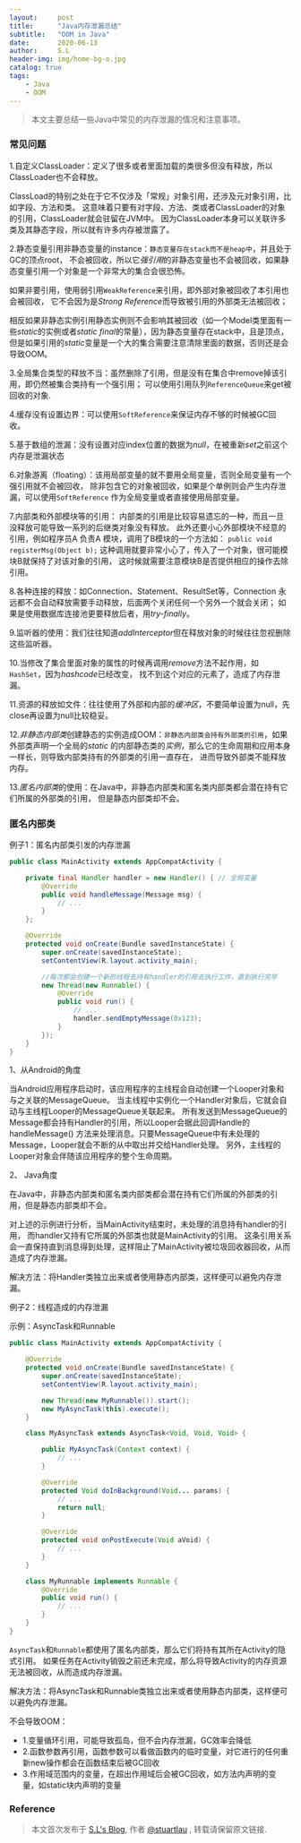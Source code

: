 ```yaml
---
layout:     post
title:      "Java内存泄漏总结"
subtitle:   "OOM in Java"
date:       2020-06-13
author:     S.L
header-img: img/home-bg-o.jpg
catalog: true
tags:
    - Java
    - OOM
---
```

> 本文主要总结一些Java中常见的内存泄漏的情况和注意事项。

### 常见问题
1.自定义ClassLoader：定义了很多或者里面加载的类很多但没有释放，所以ClassLoader也不会释放。

ClassLoad的特别之处在于它不仅涉及「常规」对象引用，还涉及元对象引用，比如字段、方法和类。
这意味着只要有对字段、方法、类或者ClassLoader的对象的引用，ClassLoader就会驻留在JVM中。
因为ClassLoader本身可以关联许多类及其静态字段，所以就有许多内存被泄露了。


2.静态变量引用非静态变量的instance：`静态变量存在stack而不是heap中`，并且处于GC的顶点root，
不会被回收，所以它*强引用*的非静态变量也不会被回收，如果静态变量引用一个对象是一个非常大的集合会很恐怖。

如果非要引用，使用弱引用`WeakReference`来引用，即外部对象被回收了本引用也会被回收，
它不会因为是*Strong Reference*而导致被引用的外部类无法被回收；

相反如果非静态实例引用静态实例则不会影响其被回收（如一个Model类里面有一些*static*的实例或者*static 
final*的常量），因为静态变量存在stack中，且是顶点，
但是如果引用的*static*变量是一个大的集合需要注意清除里面的数据，否则还是会导致OOM。

3.全局集合类型的释放不当：虽然删除了引用，但是没有在集合中remove掉该引用，即仍然被集合类持有一个强引用；
可以使用引用队列`ReferenceQueue`来get被回收的对象.

4.缓存没有设置边界：可以使用`SoftReference`来保证内存不够的时候被GC回收。

5.基于数组的泄漏：没有设置对应index位置的数据为*null*，在被重新*set*之前这个内存是泄漏状态

6.对象游离（floating）：该用局部变量的就不要用全局变量，否则全局变量有一个强引用就不会被回收，
除非包含它的对象被回收，如果是个单例则会产生内存泄漏，可以使用`SoftReference`
作为全局变量或者直接使用局部变量。

7.内部类和外部模块等的引用： 
内部类的引用是比较容易遗忘的一种，而且一旦没释放可能导致一系列的后继类对象没有释放。
此外还要小心外部模块不经意的引用，例如程序员A 负责A 模块，调用了B模块的一个方法如： 
`public void registerMsg(Object b);` 
这种调用就要非常小心了，传入了一个对象，很可能模块B就保持了对该对象的引用，
这时候就需要注意模块B是否提供相应的操作去除引用。

8.各种连接的释放：如Connection、Statement、ResultSet等，Connection
永远都不会自动释放需要手动释放，后面两个关闭任何一个另外一个就会关闭；
如果是使用数据库连接池更要释放后者，用*try-finally*。

9.监听器的使用：我们往往知道*addInterceptor*但在释放对象的时候往往忽视删除这些监听器。

10.当修改了集合里面对象的属性的时候再调用*remove*方法不起作用，如`HashSet`，因为*hashcode*已经改变，
找不到这个对应的元素了，造成了内存泄漏。

11.资源的释放如文件：往往使用了外部和内部的*缓冲区*，不要简单设置为null，先close再设置为null比较稳妥。

12.*非静态内部类*创建静态的实例造成OOM：`非静态内部类会持有外部类的引用`，如果外部类声明一个全局的*static*
的内部静态类的*实例*，那么它的生命周期和应用本身一样长，则导致内部类持有的外部类的引用一直存在，
进而导致外部类不能释放内存。

13.*匿名内部类*的使用：在Java中，非静态内部类和匿名类内部类都会潜在持有它们所属的外部类的引用，
但是静态内部类却不会。

### 匿名内部类
例子1：匿名内部类引发的内存泄漏
```java
public class MainActivity extends AppCompatActivity {

    private final Handler handler = new Handler() { // 全局变量
        @Override
        public void handleMessage(Message msg) {
            // ...
        }
    };

    @Override
    protected void onCreate(Bundle savedInstanceState) {
        super.onCreate(savedInstanceState);
        setContentView(R.layout.activity_main);

        //每次都会创建一个新的线程去持有handler的引用去执行工作，直到执行完毕
        new Thread(new Runnable() {
            @Override
            public void run() {
                // ...
                handler.sendEmptyMessage(0x123);
            }
        });
    }
}
```
1、从Android的角度

当Android应用程序启动时，该应用程序的主线程会自动创建一个Looper对象和与之关联的MessageQueue。
当主线程中实例化一个Handler对象后，它就会自动与主线程Looper的MessageQueue关联起来。
所有发送到MessageQueue的Message都会持有Handler的引用，所以Looper会据此回调Handle的handleMessage()
方法来处理消息。只要MessageQueue中有未处理的Message，Looper就会不断的从中取出并交给Handler处理。
另外，主线程的Looper对象会伴随该应用程序的整个生命周期。

2、 Java角度

在Java中，非静态内部类和匿名类内部类都会潜在持有它们所属的外部类的引用，但是静态内部类却不会。

对上述的示例进行分析，当MainActivity结束时，未处理的消息持有handler的引用，
而handler又持有它所属的外部类也就是MainActivity的引用。
这条引用关系会一直保持直到消息得到处理，这样阻止了MainActivity被垃圾回收器回收，从而造成了内存泄漏。

解决方法：将Handler类独立出来或者使用静态内部类，这样便可以避免内存泄漏。


例子2：线程造成的内存泄漏

示例：AsyncTask和Runnable
```java
public class MainActivity extends AppCompatActivity {

    @Override
    protected void onCreate(Bundle savedInstanceState) {
        super.onCreate(savedInstanceState);
        setContentView(R.layout.activity_main);

        new Thread(new MyRunnable()).start();
        new MyAsyncTask(this).execute();
    }

    class MyAsyncTask extends AsyncTask<Void, Void, Void> {

        public MyAsyncTask(Context context) {
            // ...
        }

        @Override
        protected Void doInBackground(Void... params) {
            // ...
            return null;
        }

        @Override
        protected void onPostExecute(Void aVoid) {
            // ...
        }
    }

    class MyRunnable implements Runnable {
        @Override
        public void run() {
            // ...
        }
    }
}
```
`AsyncTask`和`Runnable`都使用了匿名内部类，那么它们将持有其所在Activity的隐式引用。
如果任务在Activity销毁之前还未完成，那么将导致Activity的内存资源无法被回收，从而造成内存泄漏。

解决方法：将AsyncTask和Runnable类独立出来或者使用静态内部类，这样便可以避免内存泄漏。

不会导致OOM：
- 1.变量循环引用，可能导致孤岛，但不会内存泄漏，GC效率会降低
- 2.函数参数再引用，函数参数可以看做函数内的临时变量，对它进行的任何重新new操作都会在函数结束后被GC回收
- 3.作用域范围内的变量，在超出作用域后会被GC回收，如方法内声明的变量，如static块内声明的变量

### Reference

> 本文首次发布于 [S.L's Blog](https://liushuo.me), 作者 [@stuartlau](http://github.com/stuartlau) ,
转载请保留原文链接.
